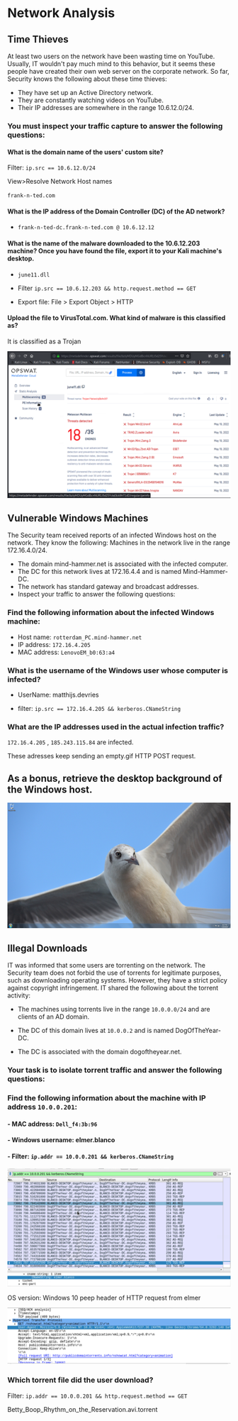 # Network Analysis

## Time Thieves

At least two users on the network have been wasting time on YouTube. Usually, IT wouldn't pay much mind to this behavior, but it seems these people have created their own web server on the corporate network. So far, Security knows the following about these time thieves:
   
   - They have set up an Active Directory network.
   - They are constantly watching videos on YouTube.
   - Their IP addresses are somewhere in the range 10.6.12.0/24.

### You must inspect your traffic capture to answer the following questions:

 #### What is the domain name of the users' custom site?

 Filter: `ip.src == 10.6.12.0/24` 

View>Resolve Network Host names 

`frank-n-ted.com`
 
 #### What is the IP address of the Domain Controller (DC) of the AD network?

   - `frank-n-ted-dc.frank-n-ted.com @ 10.6.12.12`

 #### What is the name of the malware downloaded to the 10.6.12.203 machine? Once you have found the file, export it to your Kali machine's desktop.

   - `june11.dll`
   
   - Filter `ip.src == 10.6.12.203 && http.request.method == GET`
 
   - Export file: File > Export Object > HTTP

 
 #### Upload the file to VirusTotal.com. What kind of malware is this classified as?
 
 It is classified as a Trojan
 
 ![Virus Analysis](/Images/VirusTotal.png)
 
## Vulnerable Windows Machines
The Security team received reports of an infected Windows host on the network. They know the following:
Machines in the network live in the range 172.16.4.0/24.
  - The domain mind-hammer.net is associated with the infected computer.
  - The DC for this network lives at 172.16.4.4 and is named Mind-Hammer-DC.
  - The network has standard gateway and broadcast addresses.
  - Inspect your traffic to answer the following questions:
### Find the following information about the infected Windows machine:

   - Host name: `rotterdam_PC.mind-hammer.net`
   - IP address: `172.16.4.205`
   - MAC address: `LenovoEM_b0:63:a4`

### What is the username of the Windows user whose computer is infected?

   - UserName: matthijs.devries

   - filter: `ip.src == 172.16.4.205 && kerberos.CNameString`
 
### What are the IP addresses used in the actual infection traffic?
 
 `172.16.4.205` , `185.243.115.84` are infected. 
 
 These adresses keep sending an empty.gif HTTP POST request. 
 
 
## As a bonus, retrieve the desktop background of the Windows host.

![Desktop Image](Images/desktop-background)

## Illegal Downloads

IT was informed that some users are torrenting on the network. The Security team does not forbid the use of torrents for legitimate purposes, such as downloading operating systems. However, they have a strict policy against copyright infringement.
IT shared the following about the torrent activity:
   
   - The machines using torrents live in the range `10.0.0.0/24` and are clients of an AD domain.
   
   - The DC of this domain lives at `10.0.0.2` and is named DogOfTheYear-DC.
   
   - The DC is associated with the domain dogoftheyear.net.

### Your task is to isolate torrent traffic and answer the following questions:

### Find the following information about the machine with IP address `10.0.0.201`:

   #### - MAC address: `Dell_f4:3b:96`

   #### - Windows username: elmer.blanco 

   #### - Filter: `ip.addr == 10.0.0.201 && kerberos.CNameString`

![elmer blanco credentials](Images/elmer-blanco.png)

OS version: Windows 10 peep header of HTTP request from elmer

![OS Information](Images/OS-info.png)



### Which torrent file did the user download?

Filter: `ip.addr == 10.0.0.201 && http.request.method == GET`

Betty_Boop_Rhythm_on_the_Reservation.avi.torrent
